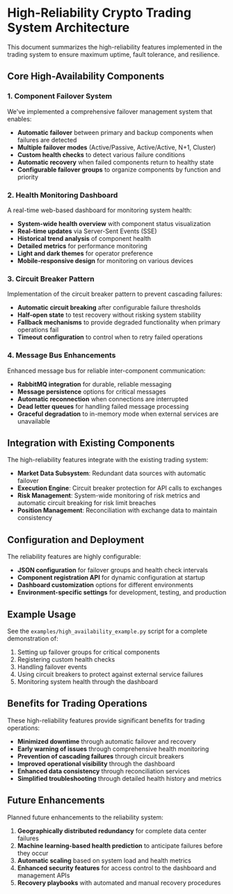 # High-Reliability Crypto Trading System Architecture

This document summarizes the high-reliability features implemented in the trading system to ensure maximum uptime, fault tolerance, and resilience.

## Core High-Availability Components

### 1. Component Failover System

We've implemented a comprehensive failover management system that enables:

- **Automatic failover** between primary and backup components when failures are detected
- **Multiple failover modes** (Active/Passive, Active/Active, N+1, Cluster)
- **Custom health checks** to detect various failure conditions
- **Automatic recovery** when failed components return to healthy state
- **Configurable failover groups** to organize components by function and priority

### 2. Health Monitoring Dashboard

A real-time web-based dashboard for monitoring system health:

- **System-wide health overview** with component status visualization
- **Real-time updates** via Server-Sent Events (SSE)
- **Historical trend analysis** of component health
- **Detailed metrics** for performance monitoring
- **Light and dark themes** for operator preference
- **Mobile-responsive design** for monitoring on various devices

### 3. Circuit Breaker Pattern

Implementation of the circuit breaker pattern to prevent cascading failures:

- **Automatic circuit breaking** after configurable failure thresholds
- **Half-open state** to test recovery without risking system stability
- **Fallback mechanisms** to provide degraded functionality when primary operations fail
- **Timeout configuration** to control when to retry failed operations

### 4. Message Bus Enhancements

Enhanced message bus for reliable inter-component communication:

- **RabbitMQ integration** for durable, reliable messaging
- **Message persistence** options for critical messages
- **Automatic reconnection** when connections are interrupted
- **Dead letter queues** for handling failed message processing
- **Graceful degradation** to in-memory mode when external services are unavailable

## Integration with Existing Components

The high-reliability features integrate with the existing trading system:

- **Market Data Subsystem**: Redundant data sources with automatic failover
- **Execution Engine**: Circuit breaker protection for API calls to exchanges
- **Risk Management**: System-wide monitoring of risk metrics and automatic circuit breaking for risk limit breaches
- **Position Management**: Reconciliation with exchange data to maintain consistency

## Configuration and Deployment

The reliability features are highly configurable:

- **JSON configuration** for failover groups and health check intervals
- **Component registration API** for dynamic configuration at startup
- **Dashboard customization** options for different environments
- **Environment-specific settings** for development, testing, and production

## Example Usage

See the `examples/high_availability_example.py` script for a complete demonstration of:

1. Setting up failover groups for critical components
2. Registering custom health checks
3. Handling failover events
4. Using circuit breakers to protect against external service failures
5. Monitoring system health through the dashboard

## Benefits for Trading Operations

These high-reliability features provide significant benefits for trading operations:

- **Minimized downtime** through automatic failover and recovery
- **Early warning of issues** through comprehensive health monitoring
- **Prevention of cascading failures** through circuit breakers
- **Improved operational visibility** through the dashboard
- **Enhanced data consistency** through reconciliation services
- **Simplified troubleshooting** through detailed health history and metrics

## Future Enhancements

Planned future enhancements to the reliability system:

1. **Geographically distributed redundancy** for complete data center failures
2. **Machine learning-based health prediction** to anticipate failures before they occur
3. **Automatic scaling** based on system load and health metrics
4. **Enhanced security features** for access control to the dashboard and management APIs
5. **Recovery playbooks** with automated and manual recovery procedures 